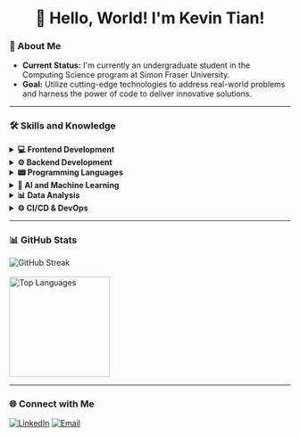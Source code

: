 <h1 align="center">👋 Hello, World! I'm Kevin Tian!</h1>

### 🚀 About Me
- **Current Status:** I'm currently an undergraduate student in the Computing Science program at Simon Fraser University.
- **Goal:** Utilize cutting-edge technologies to address real-world problems and harness the power of code to deliver innovative solutions.
<hr>

### 🛠 Skills and Knowledge
<details>
  <summary>
    <strong>💻 Frontend Development</strong>
  </summary>
  <ul dir="auto">
    <li>HTML5</li>
    <li>CSS3</li>
    <li>Angular</li>
    <li>Bootstrap</li>
    <li>jQuery</li>
  </ul>
</details>
<details>
  <summary>
    <strong>⚙️ Backend Development</strong>
  </summary>
  <ul dir="auto">
    <li>Node.js</li>
    <li>Express.js</li>
    <li>Flask</li>
    <li>RESTful APIs</li>
  </ul>
</details>
<details>
  <summary>
    <strong>📟 Programming Languages</strong>
  </summary>
  <ul dir="auto">
    <li>Python</li>
    <li>JavaScript</li>
    <li>TypeScript</li>
    <li>C</li>
    <li>C++</li>
    <li>Assembly</li>
  </ul>
</details>
<details>
  <summary>
    <strong>🤖 AI and Machine Learning</strong>
  </summary>
  <ul dir="auto">
    <li>TensorFlow</li>
    <li>PyTorch</li>
    <li>Keras</li>
    <li>Scikit-Learn</li>
    <li>Pandas</li>
    <li>NumPy</li>
    <li>Matplotlib</li>
    <li>Seaborn</li>
  </ul>
</details>
<details>
  <summary>
    <strong>📊 Data Analysis</strong>
  </summary>
  <ul dir="auto">
    <li>R & RStudio</li>
    <li>Matlab</li>
  </ul>
</details>
<details>
  <summary>
    <strong>⚙️ CI/CD & DevOps</strong>
  </summary>
  <ul dir="auto">
    <li>Git</li>
    <li>Github Actions</li>
    <li>Heroku</li>
    <li>Netlify</li>
  </ul>
</details>
<hr>
<!-- <p>
  <img src="https://raw.githubusercontent.com/devicons/devicon/master/icons/python/python-original.svg" alt="Python" width="45" height="45"/>
  <img src="https://raw.githubusercontent.com/devicons/devicon/master/icons/json/json-original.svg" alt="Json" width="45" height="45"/>
  <img src="https://raw.githubusercontent.com/devicons/devicon/master/icons/git/git-original.svg" alt="Git" width="45" height="45"/>
  <img src="https://raw.githubusercontent.com/devicons/devicon/master/icons/pandas/pandas-original-wordmark.svg" alt="Pandas" width="45" height="45"/>
  <img src="https://raw.githubusercontent.com/devicons/devicon/master/icons/matplotlib/matplotlib-original-wordmark.svg" alt="Matplotlib" width="45" height="45"/>
  <img src="https://raw.githubusercontent.com/devicons/devicon/master/icons/r/r-original.svg" alt="R" width="45" height="45"/>
  <img src="https://raw.githubusercontent.com/devicons/devicon/master/icons/javascript/javascript-original.svg" alt="JavaScript" width="45" height="45"/>
  <img src="https://raw.githubusercontent.com/devicons/devicon/master/icons/typescript/typescript-original.svg" alt="TypeScript" width="45" height="45"/>
  <img src="https://raw.githubusercontent.com/devicons/devicon/master/icons/angularjs/angularjs-original.svg" alt="Angular" width="45" height="45"/>
  <img src="https://raw.githubusercontent.com/devicons/devicon/master/icons/css3/css3-original.svg" alt="CSS" width="45" height="45"/>
  <img src="https://raw.githubusercontent.com/devicons/devicon/master/icons/html5/html5-original.svg" alt="HTML" width="45" height="45"/>
  <img src="https://raw.githubusercontent.com/devicons/devicon/master/icons/cplusplus/cplusplus-original.svg" alt="C++" width="45" height="45"/>
  <img src="https://raw.githubusercontent.com/devicons/devicon/master/icons/c/c-original.svg" alt="C" width="45" height="45"/>
  <img src="https://raw.githubusercontent.com/devicons/devicon/master/icons/tensorflow/tensorflow-original.svg" alt="TensorFlow" width="45" height="45"/>
  <img src="https://raw.githubusercontent.com/devicons/devicon/master/icons/flask/flask-original-wordmark.svg" alt="Flask" width="45" height="45"/>
  <img src="https://raw.githubusercontent.com/devicons/devicon/master/icons/bootstrap/bootstrap-original.svg" alt="Bootstrap" width="45" height="45"/>
  <img src="https://raw.githubusercontent.com/devicons/devicon/master/icons/express/express-original.svg" alt="Express" width="45" height="45"/>
  <img src="https://raw.githubusercontent.com/devicons/devicon/master/icons/nodejs/nodejs-original-wordmark.svg" alt="Node.js" width="45" height="45"/>
  <img src="https://raw.githubusercontent.com/devicons/devicon/master/icons/linux/linux-original.svg" alt="Linux" width="45" height="45"/>
  <img src="https://raw.githubusercontent.com/devicons/devicon/master/icons/matlab/matlab-original.svg" alt="MATLAB" width="45" height="45"/>
</p> -->

### 📊 GitHub Stats
<p>
  <img src="https://github-readme-streak-stats.herokuapp.com?user=kevintian4&theme=dark&card_width=385&card_height=180&hide_longest_streak=true" alt="GitHub Streak"/><br><br>
  <img src="https://github-readme-stats.vercel.app/api/top-langs?username=kevintian4&layout=compact&theme=dark&hide=Cython,HTML&count_weight=0.6&size_weight=0.4&card_width=355" alt="Top Languages" height="180"/>
</p>
<hr>

### 🌐 Connect with Me
<p padding-left='20px'>
  <a href="https://www.linkedin.com/in/kevin-tian4/"><img src="https://img.shields.io/badge/LinkedIn-blue?style=for-the-badge&logo=linkedin&labelColor=blue" alt="LinkedIn"/></a>
  <a href="mailto:kevintian20@gmail.com"><img src="https://img.shields.io/badge/Email-D14836?style=for-the-badge&logo=gmail&logoColor=white" alt="Email"></a>
</p>
